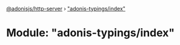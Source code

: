 [@adonisjs/http-server](../README.md) › ["adonis-typings/index"](_adonis_typings_index_.md)

# Module: "adonis-typings/index"


